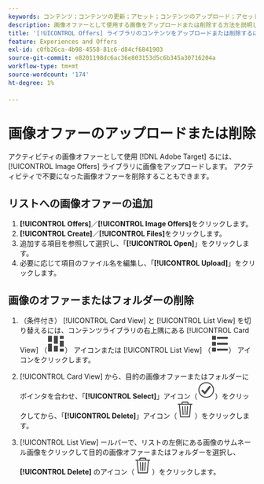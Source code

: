 ```yaml
---
keywords: コンテンツ；コンテンツの更新；アセット；コンテンツのアップロード；アセットのアップロード；コンテンツの削除
description: 画像オファーとして使用する画像をアップロードまたは削除する方法を説明します。
title: '[!UICONTROL Offers] ライブラリのコンテンツをアップロードまたは削除するにはどうすればよいですか？'
feature: Experiences and Offers
exl-id: c0fb26ca-4b98-4558-81c6-d84cf6841903
source-git-commit: e8201198dc6ac36e803153d5c6b345a30716204a
workflow-type: tm+mt
source-wordcount: '174'
ht-degree: 1%

---
```


# 画像オファーのアップロードまたは削除

アクティビティの画像オファーとして使用 [!DNL Adobe Target] るには、[!UICONTROL Image Offers] ライブラリに画像をアップロードします。 アクティビティで不要になった画像オファーを削除することもできます。

## リストへの画像オファーの追加

1. **[!UICONTROL Offers]**／**[!UICONTROL Image Offers]**&#x200B;をクリックします。
1. **[!UICONTROL Create]**／**[!UICONTROL Files]**&#x200B;をクリックします。
1. 追加する項目を参照して選択し、「**[!UICONTROL Open]**」をクリックします。
1. 必要に応じて項目のファイル名を編集し、「**[!UICONTROL Upload]**」をクリックします。

## 画像のオファーまたはフォルダーの削除

1. （条件付き） [!UICONTROL Card View] と [!UICONTROL List View] を切り替えるには、コンテンツライブラリの右上隅にある [!UICONTROL Card View] （![ カード表示アイコン ](/help/main/assets/icons/ViewCard.svg)） アイコンまたは [!UICONTROL List View] （![ リスト表示アイコン ](/help/main/assets/icons/ViewList.svg)） アイコンをクリックします。

1. [!UICONTROL Card View] から、目的の画像オファーまたはフォルダーにポインタを合わせ、「**[!UICONTROL Select]**」アイコン（![ アイコンを選択 ](/help/main/assets/icons/CheckmarkCircleOutline.svg)）をクリックしてから、「**[!UICONTROL Delete]**」アイコン（![ アイコンを削除 ](/help/main/assets/icons/DeleteOutline.svg)）をクリックします。

1. [!UICONTROL List View] ールバーで、リストの左側にある画像のサムネール画像をクリックして目的の画像オファーまたはフォルダーを選択し、**[!UICONTROL Delete]** のアイコン（![ 削除アイコン ](/help/main/assets/icons/DeleteOutline.svg)）をクリックします。
